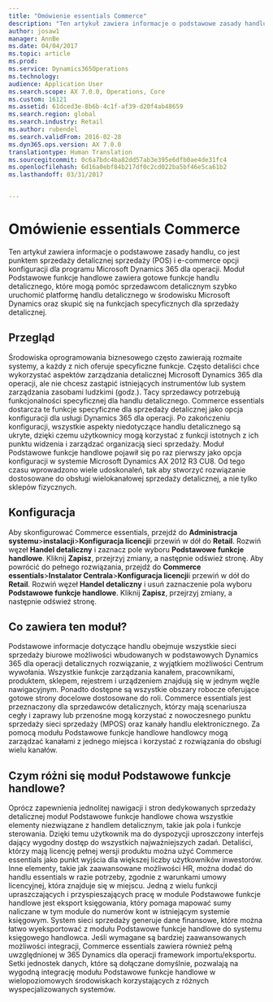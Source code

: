 ```yaml
---
title: "Omówienie essentials Commerce"
description: "Ten artykuł zawiera informacje o podstawowe zasady handlu, co jest punktem sprzedaży detalicznej sprzedaży (POS) i e-commerce opcji konfiguracji dla programu Microsoft Dynamics 365 dla operacji. Moduł Podstawowe funkcje handlowe zawiera gotowe funkcje handlu detalicznego, które mogą pomóc sprzedawcom detalicznym szybko uruchomić platformę handlu detalicznego w środowisku Microsoft Dynamics oraz skupić się na funkcjach specyficznych dla sprzedaży detalicznej."
author: josaw1
manager: AnnBe
ms.date: 04/04/2017
ms.topic: article
ms.prod: 
ms.service: Dynamics365Operations
ms.technology: 
audience: Application User
ms.search.scope: AX 7.0.0, Operations, Core
ms.custom: 16121
ms.assetid: 61dced3e-8b6b-4c1f-af39-d20f4ab48659
ms.search.region: global
ms.search.industry: Retail
ms.author: rubendel
ms.search.validFrom: 2016-02-28
ms.dyn365.ops.version: AX 7.0.0
translationtype: Human Translation
ms.sourcegitcommit: 0c6a7bdc4ba82dd57ab3e395e6dfb0ae4de31fc4
ms.openlocfilehash: 6d16a0ebf84b217df0c2cd022ba5bf46e5ca61b2
ms.lasthandoff: 03/31/2017


---
```


# <a name="commerce-essentials-overview"></a>Omówienie essentials Commerce

Ten artykuł zawiera informacje o podstawowe zasady handlu, co jest punktem sprzedaży detalicznej sprzedaży (POS) i e-commerce opcji konfiguracji dla programu Microsoft Dynamics 365 dla operacji. Moduł Podstawowe funkcje handlowe zawiera gotowe funkcje handlu detalicznego, które mogą pomóc sprzedawcom detalicznym szybko uruchomić platformę handlu detalicznego w środowisku Microsoft Dynamics oraz skupić się na funkcjach specyficznych dla sprzedaży detalicznej. 

<a name="overview"></a>Przegląd
--------

Środowiska oprogramowania biznesowego często zawierają rozmaite systemy, a każdy z nich oferuje specyficzne funkcje. Często detaliści chce wykorzystać aspektów zarządzania detalicznej Microsoft Dynamics 365 dla operacji, ale nie chcesz zastąpić istniejących instrumentów lub system zarządzania zasobami ludzkimi (godz.). Tacy sprzedawcy potrzebują funkcjonalności specyficznej dla handlu detalicznego. Commerce essentials dostarcza te funkcje specyficzne dla sprzedaży detalicznej jako opcja konfiguracji dla usługi Dynamics 365 dla operacji. Po zakończeniu konfiguracji, wszystkie aspekty niedotyczące handlu detalicznego są ukryte, dzięki czemu użytkownicy mogą korzystać z funkcji istotnych z ich punktu widzenia i zarządzać organizacją sieci sprzedaży. Moduł Podstawowe funkcje handlowe pojawił się po raz pierwszy jako opcja konfiguracji w systemie Microsoft Dynamics AX 2012 R3 CU8. Od tego czasu wprowadzono wiele udoskonaleń, tak aby stworzyć rozwiązanie dostosowane do obsługi wielokanałowej sprzedaży detalicznej, a nie tylko sklepów fizycznych.

## <a name="configuration"></a>Konfiguracja
Aby skonfigurować Commerce essentials, przejdź do **Administracja systemu**&gt;**instalacji**&gt;**Konfiguracja licencji**i przewiń w dół do **Retail**. Rozwiń węzeł **Handel detaliczny** i zaznacz pole wyboru **Podstawowe funkcje handlowe**. Kliknij **Zapisz**, przejrzyj zmiany, a następnie odśwież stronę. Aby powrócić do pełnego rozwiązania, przejdź do **Commerce essentials**&gt;**Instalator Centrala**&gt;**Konfiguracja licencji**i przewiń w dół do **Retail**. Rozwiń węzeł **Handel detaliczny** i usuń zaznaczenie pola wyboru **Podstawowe funkcje handlowe**. Kliknij **Zapisz**, przejrzyj zmiany, a następnie odśwież stronę.

## <a name="what-is-included"></a>Co zawiera ten moduł?
Podstawowe informacje dotyczące handlu obejmuje wszystkie sieci sprzedaży biurowe możliwości wbudowanych w podstawowych Dynamics 365 dla operacji detalicznych rozwiązanie, z wyjątkiem możliwości Centrum wywołania. Wszystkie funkcje zarządzania kanałem, pracownikami, produktem, sklepem, rejestrem i urządzeniem znajdują się w jednym węźle nawigacyjnym. Ponadto dostępne są wszystkie obszary robocze oferujące gotowe strony docelowe dostosowane do roli. Commerce essentials jest przeznaczony dla sprzedawców detalicznych, którzy mają scenariusza cegły i zaprawy lub przenośne mogą korzystać z nowoczesnego punktu sprzedaży sieci sprzedaży (MPOS) oraz kanały handlu elektronicznego. Za pomocą modułu Podstawowe funkcje handlowe handlowcy mogą zarządzać kanałami z jednego miejsca i korzystać z rozwiązania do obsługi wielu kanałów.

## <a name="how-is-commerce-essentials-different"></a>Czym różni się moduł Podstawowe funkcje handlowe?
Oprócz zapewnienia jednolitej nawigacji i stron dedykowanych sprzedaży detalicznej moduł Podstawowe funkcje handlowe chowa wszystkie elementy niezwiązane z handlem detalicznym, takie jak pola i funkcje sterowania. Dzięki temu użytkownik ma do dyspozycji uproszczony interfejs dający wygodny dostęp do wszystkich najważniejszych zadań. Detaliści, którzy mają licencję pełnej wersji produktu można użyć Commerce essentials jako punkt wyjścia dla większej liczby użytkowników inwestorów. Inne elementy, takie jak zaawansowane możliwości HR, można dodać do handlu essentials w razie potrzeby, zgodnie z warunkami umowy licencyjnej, która znajduje się w miejscu. Jedną z wielu funkcji upraszczających i przyspieszających pracę w module Podstawowe funkcje handlowe jest eksport księgowania, który pomaga mapować sumy naliczane w tym module do numerów kont w istniejącym systemie księgowym. System sieci sprzedaży generuje dane finansowe, które można łatwo wyeksportować z modułu Podstawowe funkcje handlowe do systemu księgowego handlowca. Jeśli wymagane są bardziej zaawansowanych możliwości integracji, Commerce essentials zawiera również pełną uwzględnionej w 365 Dynamics dla operacji framework importu/eksportu. Setki jednostek danych, które są dołączane domyślnie, pozwalają na wygodną integrację modułu Podstawowe funkcje handlowe w wielopoziomowych środowiskach korzystających z różnych wyspecjalizowanych systemów.


